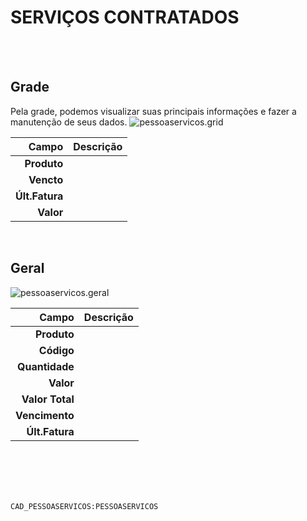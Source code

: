 # SERVIÇOS CONTRATADOS
<br>
<br>

## Grade
Pela grade, podemos visualizar suas principais informações e fazer a manutenção de seus dados.
![pessoaservicos.grid](https://raw.githubusercontent.com/netforcews/docs-erp/master/geral/imagens/pessoaservicos.grid.png)

Campo | Descrição
--:|---
**Produto** | 
**Vencto** | 
**Últ.Fatura** | 
**Valor** | 
<br>

## Geral
![pessoaservicos.geral](https://raw.githubusercontent.com/netforcews/docs-erp/master/geral/imagens/pessoaservicos.geral.png)

Campo | Descrição
--:|---
**Produto** | 
**Código** | 
**Quantidade** | 
**Valor** | 
**Valor Total** | 
**Vencimento** | 
**Últ.Fatura** | 
<br>
<br>
<br>
<br>

```CAD_PESSOASERVICOS:PESSOASERVICOS```
